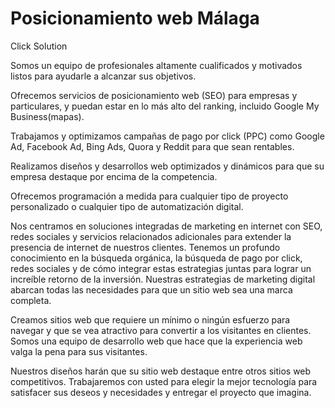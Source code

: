 # Posicionamiento web Málaga
Click Solution 

Somos un equipo de profesionales altamente cualificados y motivados listos para ayudarle a alcanzar sus objetivos.

Ofrecemos servicios de posicionamiento web (SEO) para empresas y particulares, y puedan estar en lo más alto del ranking, incluido Google My Business(mapas).

Trabajamos y optimizamos campañas de pago por click (PPC) como Google Ad, Facebook Ad, Bing Ads, Quora y Reddit para que sean rentables.

Realizamos diseños y desarrollos web optimizados y dinámicos para que su empresa destaque por encima de la competencia.

Ofrecemos programación a medida para cualquier tipo de proyecto personalizado o cualquier tipo de automatización digital.

Nos centramos en soluciones integradas de marketing en internet con SEO, redes sociales y servicios relacionados adicionales para extender la presencia de internet de nuestros clientes. Tenemos un profundo conocimiento en la búsqueda orgánica, la búsqueda de pago por click, redes sociales y de cómo integrar estas estrategias juntas para lograr un increíble retorno de la inversión. Nuestras estrategias de marketing digital abarcan todas las necesidades para que un sitio web sea una marca completa.

Creamos sitios web que requiere un mínimo o ningún esfuerzo para navegar y que se vea atractivo para convertir a los visitantes en clientes. Somos una equipo de desarrollo web que hace que la experiencia web valga la pena para sus visitantes.

Nuestros diseños harán que su sitio web destaque entre otros sitios web competitivos. Trabajaremos con usted para elegir la mejor tecnología para satisfacer sus deseos y necesidades y entregar el proyecto que imagina.
